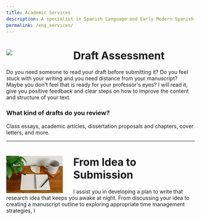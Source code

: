 ```yaml
---
title: Academic Services
description: A specialist in Spanish Language and Early Modern Spanish Literature
permalink: /eng_services/
---
```


# <img align="left" src='/assets/images/services/feedback.jpg' width='30%' style='margin-right:1em' > Draft Assessment 
Do you need someone to read your draft before submitting it? Do you feel stuck with your writing and you need distance from your manuscript? Maybe you don't feel that is ready for your professor's eyes? I will read it, give you positive feedback and clear steps on how to improve the content and structure of your text.

### What kind of drafts do you review?
Class essays, academic articles, dissertation proposals and chapters, cover letters, and more. 

---

# <img align="left" src='/assets/images/services/flashcards.jpg' width='30%' style='margin-right:1em' > From Idea to Submission
I assist you in developing a plan to write that research idea that keeps you awake at night. From discussing your idea to creating a manuscript outline to exploring appropriate time management strategies, I  